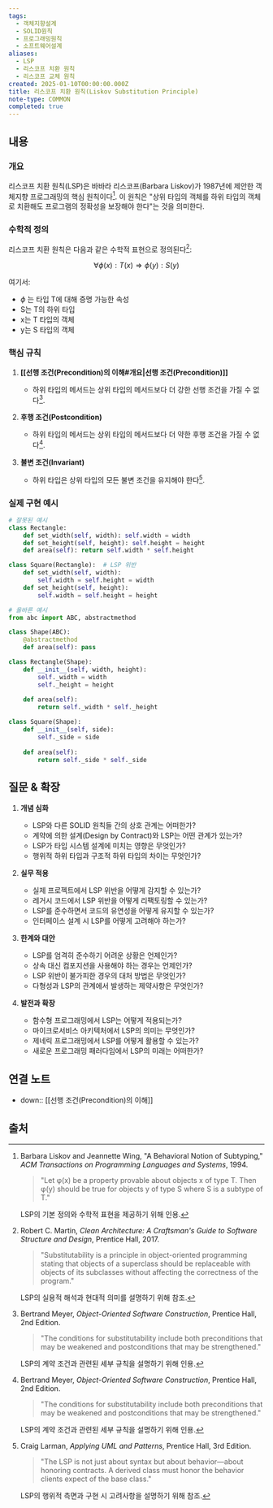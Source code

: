 ```yaml
---
tags:
  - 객체지향설계
  - SOLID원칙
  - 프로그래밍원칙
  - 소프트웨어설계
aliases:
  - LSP
  - 리스코프 치환 원칙
  - 리스코프 교체 원칙
created: 2025-01-10T00:00:00.000Z
title: 리스코프 치환 원칙(Liskov Substitution Principle)
note-type: COMMON
completed: true
---
```


## 내용

### 개요

리스코프 치환 원칙(LSP)은 바바라 리스코프(Barbara Liskov)가 1987년에 제안한 객체지향 프로그래밍의 핵심 원칙이다[^1]. 이 원칙은 "상위 타입의 객체를 하위 타입의 객체로 치환해도 프로그램의 정확성을 보장해야 한다"는 것을 의미한다.

### 수학적 정의

리스코프 치환 원칙은 다음과 같은 수학적 표현으로 정의된다[^2]:

$$ \forall \phi(x) : T(x) \Rightarrow \phi(y) : S(y) $$

여기서:
- $\phi$ 는 타입 T에 대해 증명 가능한 속성
- S는 T의 하위 타입
- x는 T 타입의 객체
- y는 S 타입의 객체

### 핵심 규칙

1. **[[선행 조건(Precondition)의 이해#개요|선행 조건(Precondition)]]**
   - 하위 타입의 메서드는 상위 타입의 메서드보다 더 강한 선행 조건을 가질 수 없다[^3].

2. **후행 조건(Postcondition)**
   - 하위 타입의 메서드는 상위 타입의 메서드보다 더 약한 후행 조건을 가질 수 없다[^3].

3. **불변 조건(Invariant)**
   - 하위 타입은 상위 타입의 모든 불변 조건을 유지해야 한다[^4].

### 실제 구현 예시

```python
# 잘못된 예시
class Rectangle:
    def set_width(self, width): self.width = width
    def set_height(self, height): self.height = height
    def area(self): return self.width * self.height

class Square(Rectangle):  # LSP 위반
    def set_width(self, width):
        self.width = self.height = width
    def set_height(self, height):
        self.width = self.height = height

# 올바른 예시
from abc import ABC, abstractmethod

class Shape(ABC):
    @abstractmethod
    def area(self): pass

class Rectangle(Shape):
    def __init__(self, width, height):
        self._width = width
        self._height = height
    
    def area(self):
        return self._width * self._height

class Square(Shape):
    def __init__(self, side):
        self._side = side
    
    def area(self):
        return self._side * self._side
```

## 질문 & 확장

1. **개념 심화**
   - LSP와 다른 SOLID 원칙들 간의 상호 관계는 어떠한가?
   - 계약에 의한 설계(Design by Contract)와 LSP는 어떤 관계가 있는가?
   - LSP가 타입 시스템 설계에 미치는 영향은 무엇인가?
   - 행위적 하위 타입과 구조적 하위 타입의 차이는 무엇인가?

2. **실무 적용**
   - 실제 프로젝트에서 LSP 위반을 어떻게 감지할 수 있는가?
   - 레거시 코드에서 LSP 위반을 어떻게 리팩토링할 수 있는가?
   - LSP를 준수하면서 코드의 유연성을 어떻게 유지할 수 있는가?
   - 인터페이스 설계 시 LSP를 어떻게 고려해야 하는가?

3. **한계와 대안**
   - LSP를 엄격히 준수하기 어려운 상황은 언제인가?
   - 상속 대신 컴포지션을 사용해야 하는 경우는 언제인가?
   - LSP 위반이 불가피한 경우의 대처 방법은 무엇인가?
   - 다형성과 LSP의 관계에서 발생하는 제약사항은 무엇인가?

4. **발전과 확장**
   - 함수형 프로그래밍에서 LSP는 어떻게 적용되는가?
   - 마이크로서비스 아키텍처에서 LSP의 의미는 무엇인가?
   - 제네릭 프로그래밍에서 LSP를 어떻게 활용할 수 있는가?
   - 새로운 프로그래밍 패러다임에서 LSP의 미래는 어떠한가?

## 연결 노트

- down:: [[선행 조건(Precondition)의 이해]]


## 출처

[^1]: Barbara Liskov and Jeannette Wing, "A Behavioral Notion of Subtyping," *ACM Transactions on Programming Languages and Systems*, 1994.

    > "Let φ(x) be a property provable about objects x of type T. Then φ(y) should be true for objects y of type S where S is a subtype of T."
    
    LSP의 기본 정의와 수학적 표현을 제공하기 위해 인용.

[^2]: Robert C. Martin, *Clean Architecture: A Craftsman's Guide to Software Structure and Design*, Prentice Hall, 2017.

    > "Substitutability is a principle in object-oriented programming stating that objects of a superclass should be replaceable with objects of its subclasses without affecting the correctness of the program."
    
    LSP의 실용적 해석과 현대적 의미를 설명하기 위해 참조.

[^3]: Bertrand Meyer, *Object-Oriented Software Construction*, Prentice Hall, 2nd Edition.

    > "The conditions for substitutability include both preconditions that may be weakened and postconditions that may be strengthened."
    
    LSP의 계약 조건과 관련된 세부 규칙을 설명하기 위해 인용.

[^4]: Craig Larman, *Applying UML and Patterns*, Prentice Hall, 3rd Edition.

    > "The LSP is not just about syntax but about behavior—about honoring contracts. A derived class must honor the behavior clients expect of the base class."
    
    LSP의 행위적 측면과 구현 시 고려사항을 설명하기 위해 참조.









